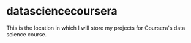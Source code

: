 # datasciencecoursera
This is the location in which I will store my projects for Coursera's data science course.
